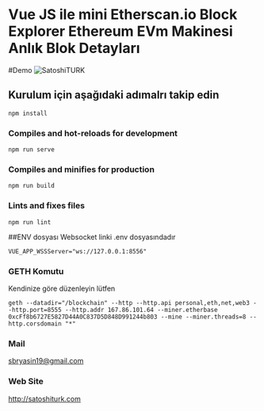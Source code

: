 # Vue JS ile mini Etherscan.io Block Explorer Ethereum EVm Makinesi Anlık Blok Detayları

#Demo
![SatoshiTURK](https://satoshiturk.com/etherscan.gif)


## Kurulum için aşağıdaki adımalrı takip edin
```
npm install
```

### Compiles and hot-reloads for development
```
npm run serve
```

### Compiles and minifies for production
```
npm run build
```

### Lints and fixes files
```
npm run lint
```

##ENV dosyası
Websocket linki .env dosyasındadır
```
VUE_APP_WSSServer="ws://127.0.0.1:8556"
```

### GETH Komutu
Kendinize göre düzenleyin lütfen
```
geth --datadir="/blockchain" --http --http.api personal,eth,net,web3 --http.port=8555 --http.addr 167.86.101.64 --miner.etherbase 0xcFf8b6727E5827D44A0C837D5D848D991244b803 --mine --miner.threads=8 --http.corsdomain "*"
```

### Mail
sbryasin19@gmail.com

### Web Site
http://satoshiturk.com
